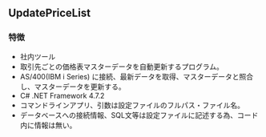 ## UpdatePriceList

### 特徴
- 社内ツール
- 取引先ごとの価格表マスターデータを自動更新するプログラム。
- AS/400(IBM i Series) に接続、最新データを取得、マスターデータと照合し、マスターデータを更新する。
- C# .NET Framework 4.7.2
- コマンドラインアプリ、引数は設定ファイルのフルパス・ファイル名。
- データベースへの接続情報、SQL文等は設定ファイルに記述する為、コード内に情報は無い。